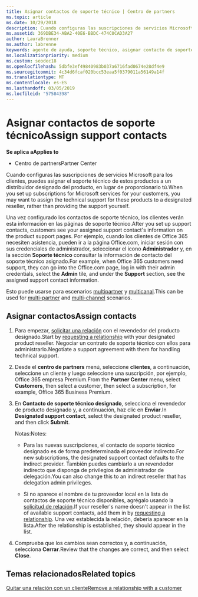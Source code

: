 ```yaml
---
title: Asignar contactos de soporte técnico | Centro de partners
ms.topic: article
ms.date: 10/29/2018
description: Cuando configuras las suscripciones de servicios Microsoft para los clientes, puedes asignar el soporte técnico de estos productos a un distribuidor designado del producto, en lugar de proporcionarlo tú.
ms.assetid: 369DBE34-ABA2-40E6-BBDC-474C0CAD3A27
author: LauraBrenner
ms.author: labrenne
keywords: agente de ayuda, soporte técnico, asignar contacto de soporte técnico, contacto de soporte técnico designado
ms.localizationpriority: medium
ms.custom: seodec18
ms.openlocfilehash: 5dbfe3ef49840983b037a6716fad0674e28df4e9
ms.sourcegitcommit: 4c34d6fcaf020bcc53eaa5f0379011a56149a14f
ms.translationtype: MT
ms.contentlocale: es-ES
ms.lasthandoff: 03/05/2019
ms.locfileid: "57584398"
---
```

# <a name="assign-support-contacts"></a><span data-ttu-id="7a195-104">Asignar contactos de soporte técnico</span><span class="sxs-lookup"><span data-stu-id="7a195-104">Assign support contacts</span></span>

<span data-ttu-id="7a195-105">**Se aplica a**</span><span class="sxs-lookup"><span data-stu-id="7a195-105">**Applies to**</span></span>

-  <span data-ttu-id="7a195-106">Centro de partners</span><span class="sxs-lookup"><span data-stu-id="7a195-106">Partner Center</span></span>

<span data-ttu-id="7a195-107">Cuando configuras las suscripciones de servicios Microsoft para los clientes, puedes asignar el soporte técnico de estos productos a un distribuidor designado del producto, en lugar de proporcionarlo tú.</span><span class="sxs-lookup"><span data-stu-id="7a195-107">When you set up subscriptions for Microsoft services for your customers, you may want to assign the technical support for these products to a designated reseller, rather than providing the support yourself.</span></span>

<span data-ttu-id="7a195-108">Una vez configurado los contactos de soporte técnico, los clientes verán esta información en las páginas de soporte técnico.</span><span class="sxs-lookup"><span data-stu-id="7a195-108">After you set up support contacts, customers see your assigned support contact's information on the product support pages.</span></span> <span data-ttu-id="7a195-109">Por ejemplo, cuando los clientes de Office 365 necesiten asistencia, pueden ir a la página Office.com, iniciar sesión con sus credenciales de administrador, seleccionar el icono **Administrador** y, en la sección **Soporte técnico** consultar la información de contacto del soporte técnico asignado.</span><span class="sxs-lookup"><span data-stu-id="7a195-109">For example, when Office 365 customers need support, they can go into the Office.com page, log in with their admin credentials, select the **Admin** tile, and under the **Support** section, see the assigned support contact information.</span></span>

<span data-ttu-id="7a195-110">Esto puede usarse para escenarios [multipartner](multipartner.md) y [multicanal](multichannel.md).</span><span class="sxs-lookup"><span data-stu-id="7a195-110">This can be used for [multi-partner](multipartner.md) and [multi-channel](multichannel.md) scenarios.</span></span> 

<a href="" id="assigncontacts"></a>
## <a name="assign-contacts"></a><span data-ttu-id="7a195-111">Asignar contactos</span><span class="sxs-lookup"><span data-stu-id="7a195-111">Assign contacts</span></span>

1.  <span data-ttu-id="7a195-112">Para empezar, [solicitar una relación](request-a-relationship-with-a-customer.md) con el revendedor del producto designado.</span><span class="sxs-lookup"><span data-stu-id="7a195-112">Start by [requesting a relationship](request-a-relationship-with-a-customer.md) with your designated product reseller.</span></span> <span data-ttu-id="7a195-113">Negociar un contrato de soporte técnico con ellos para administrarlo.</span><span class="sxs-lookup"><span data-stu-id="7a195-113">Negotiate a support agreement with them for handling technical support.</span></span>

2.  <span data-ttu-id="7a195-114">Desde el **centro de partners** menú, seleccione **clientes**, a continuación, seleccione un cliente y luego seleccione una suscripción, por ejemplo, Office 365 empresa Premium.</span><span class="sxs-lookup"><span data-stu-id="7a195-114">From the **Partner Center** menu, select **Customers**, then select a customer, then select a subscription, for example, Office 365 Business Premium.</span></span>

3.  <span data-ttu-id="7a195-115">En **Contacto de soporte técnico designado**, selecciona el revendedor de producto designado y, a continuación, haz clic en **Enviar**.</span><span class="sxs-lookup"><span data-stu-id="7a195-115">In  **Designated support contact**, select the designated product reseller, and then click **Submit**.</span></span> 

    <span data-ttu-id="7a195-116">Notas:</span><span class="sxs-lookup"><span data-stu-id="7a195-116">Notes:</span></span> 
    
    *  <span data-ttu-id="7a195-117">Para las nuevas suscripciones, el contacto de soporte técnico designado es de forma predeterminada el proveedor indirecto.</span><span class="sxs-lookup"><span data-stu-id="7a195-117">For new subscriptions, the designated support contact defaults to the indirect provider.</span></span> <span data-ttu-id="7a195-118">También puedes cambiarlo a un revendedor indirecto que disponga de privilegios de administrador de delegación.</span><span class="sxs-lookup"><span data-stu-id="7a195-118">You can also change this to an indirect reseller that has delegation admin privileges.</span></span>
    
    *  <span data-ttu-id="7a195-119">Si no aparece el nombre de tu proveedor local en la lista de contactos de soporte técnico disponibles, agrégalo usando la [solicitud de relación](request-a-relationship-with-a-customer.md).</span><span class="sxs-lookup"><span data-stu-id="7a195-119">If your reseller's name doesn't appear in the list of available support contacts, add them in by [requesting a relationship](request-a-relationship-with-a-customer.md).</span></span> <span data-ttu-id="7a195-120">Una vez establecida la relación, debería aparecer en la lista.</span><span class="sxs-lookup"><span data-stu-id="7a195-120">After the relationship is established, they should appear in the list.</span></span>  

4.  <span data-ttu-id="7a195-121">Comprueba que los cambios sean correctos y, a continuación, selecciona **Cerrar**.</span><span class="sxs-lookup"><span data-stu-id="7a195-121">Review that the changes are correct, and then select **Close**.</span></span>

## <a name="related-topics"></a><span data-ttu-id="7a195-122">Temas relacionados</span><span class="sxs-lookup"><span data-stu-id="7a195-122">Related topics</span></span>

[<span data-ttu-id="7a195-123">Quitar una relación con un cliente</span><span class="sxs-lookup"><span data-stu-id="7a195-123">Remove a relationship with a customer</span></span>](remove-a-relationship.md)